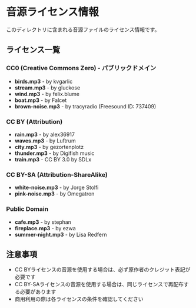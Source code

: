 # 音源ライセンス情報

このディレクトリに含まれる音源ファイルのライセンス情報です。

## ライセンス一覧

### CC0 (Creative Commons Zero) - パブリックドメイン

- **birds.mp3** - by kvgarlic
- **stream.mp3** - by gluckose
- **wind.mp3** - by felix.blume
- **boat.mp3** - by Falcet
- **brown-noise.mp3** - by tracyradio (Freesound ID: 737409)

### CC BY (Attribution)

- **rain.mp3** - by alex36917
- **waves.mp3** - by Luftrum
- **city.mp3** - by gezortenplotz
- **thunder.mp3** - by Digifish music
- **train.mp3** - CC BY 3.0 by SDLx

### CC BY-SA (Attribution-ShareAlike)

- **white-noise.mp3** - by Jorge Stolfi
- **pink-noise.mp3** - by Omegatron

### Public Domain

- **cafe.mp3** - by stephan
- **fireplace.mp3** - by ezwa
- **summer-night.mp3** - by Lisa Redfern

## 注意事項

- CC BYライセンスの音源を使用する場合は、必ず原作者のクレジット表記が必要です
- CC BY-SAライセンスの音源を使用する場合は、同じライセンスで再配布する必要があります
- 商用利用の際は各ライセンスの条件を確認してください
